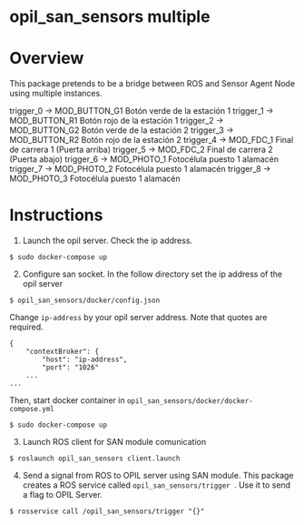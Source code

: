 # opil_san_sensors multiple

# Overview

This package pretends to be a bridge between ROS and Sensor Agent Node using multiple instances.



trigger_0 -> MOD_BUTTON_G1  Botón verde de la estación 1
trigger_1 -> MOD_BUTTON_R1  Botón rojo de la estación 1
trigger_2 -> MOD_BUTTON_G2  Botón verde de la estación 2
trigger_3 -> MOD_BUTTON_R2  Botón rojo de la estación 2
trigger_4 -> MOD_FDC_1      Final de carrera 1 (Puerta arriba)
trigger_5 -> MOD_FDC_2      Final de carrera 2 (Puerta abajo)
trigger_6 -> MOD_PHOTO_1    Fotocélula puesto 1 alamacén
trigger_7 -> MOD_PHOTO_2    Fotocélula puesto 1 alamacén
trigger_8 -> MOD_PHOTO_3    Fotocélula puesto 1 alamacén

# Instructions 

1. Launch the opil server. Check the ip address.

```
$ sudo docker-compose up
```

2. Configure san socket. In the follow directory set the ip address of the opil server

```
$ opil_san_sensors/docker/config.json
```

Change ```ip-address``` by your opil server address. Note that quotes are required.

```
{
    "contextBroker": {
        "host": "ip-address",
        "port": "1026"
    ...
...   
```

Then, start docker container in ```opil_san_sensors/docker/docker-compose.yml```

```
$ sudo docker-compose up
```





3. Launch ROS client for SAN module comunication

```
$ roslaunch opil_san_sensors client.launch 
```

4. Send a signal from ROS to OPIL server using SAN module. This package creates a ROS
service called ```opil_san_sensors/trigger ```. Use it to send a flag to OPIL Server.

```
$ rosservice call /opil_san_sensors/trigger "{}"
```
